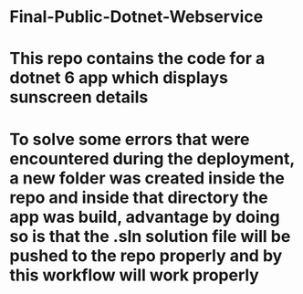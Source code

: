 # Final-Public-Dotnet-Webservice

# This repo contains the code for a dotnet 6 app which displays sunscreen details
# To solve some errors that were encountered during the deployment, a new folder was created inside the repo and inside that directory the app was build, advantage by doing so is that the .sln solution file will be pushed to the repo properly and by this workflow will work properly

